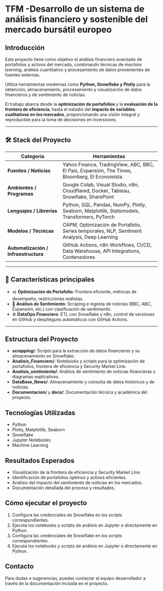 
# TFM -Desarrollo de un sistema de análisis financiero y sostenible del mercado bursátil europeo


## Introducción

Este proyecto tiene como objetivo el análisis financiero avanzado de portafolios y activos del mercado, combinando técnicas de *machine learning*, análisis cuantitativo y procesamiento de datos provenientes de fuentes externas.  

Utiliza herramientas modernas como **Python, Snowflake y Plotly** para la obtención, almacenamiento, procesamiento y visualización de datos financieros y de sentimiento de noticias.  

El trabajo abarca desde la **optimización de portafolios** y la **evaluación de la frontera de eficiencia**, hasta el estudio del **impacto de variables cualitativas en los mercados**, proporcionando una visión integral y reproducible para la toma de decisiones en inversiones.

---

## 🛠️ Stack del Proyecto

| Categoría | Herramientas |
|-----------|--------------|
| **Fuentes / Noticias** | Yahoo Finance, TradingView, ABC, BBC, El País, Expansión, The Times, Bloomberg, El Economista |
| **Ambientes / Programas** | Google Colab, Visual Studio, n8n, Cloudflared, Docker, Tableau, Snowflake, SharePoint |
| **Lenguajes / Librerías** | Python, SQL, Pandas, NumPy, Plotly, Seaborn, Matplotlib, Statsmodels, Transformers, PyTorch |
| **Modelos / Técnicas** | CAPM, Optimización de Portafolio, Series temporales, NLP, Sentiment Analysis, Deep Learning |
| **Automatización / Infraestructura** | GitHub Actions, n8n Workflows, CI/CD, Data Warehouse, API Integrations, Contenedores |

---

## 🚀 Características principales
- 📊 **Optimización de Portafolio**: Frontera eficiente, métricas de desempeño, restricciones realistas.  
- 📰 **Análisis de Sentimiento**: Scraping e ingesta de noticias (BBC, ABC, Expansión, etc.) con clasificación de sentimiento.  
- ⚙️ **DataOps Financiero**: ETL con Snowflake y n8n, control de versiones en GitHub y despliegues automáticos con GitHub Actions.  

---

## Estructura del Proyecto

- **scrapping/**: Scripts para la extracción de datos financieros y su almacenamiento en Snowflake.
- **Analisis_Financiero/**: Notebooks y scripts para la optimización de portafolios, frontera de eficiencia y Security Market Line.
- **Analisis_sentimiento/**: Análisis de sentimiento de noticias financieras y diagramas explicativos.
- **DataBase_News/**: Almacenamiento y consulta de datos históricos y de noticias.
- **Documentacion/** y **docs/**: Documentación técnica y académica del proyecto.

## Tecnologías Utilizadas

- Python
- Plotly, Matplotlib, Seaborn
- Snowflake
- Jupyter Notebooks
- Machine Learning

## Resultados Esperados

- Visualización de la frontera de eficiencia y Security Market Line.
- Identificación de portafolios óptimos y activos eficientes.
- Análisis del impacto del sentimiento de noticias en los mercados.
- Documentación detallada del proceso y resultados.

## Cómo ejecutar el proyecto

1. Configura las credenciales de Snowflake en los scripts correspondientes.
2. Ejecuta los notebooks y scripts de análisis en Jupyter o directamente en Python.
2. Configura las credenciales de Snowflake en los scripts correspondientes.
3. Ejecuta los notebooks y scripts de análisis en Jupyter o directamente en Python.

## Contacto

Para dudas o sugerencias, puedes contactar al equipo desarrollador a través de la documentación incluida en el proyecto.
